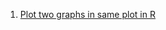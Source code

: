  1. [Plot two graphs in same plot in R](https://stackoverflow.com/questions/2564258/plot-two-graphs-in-same-plot-in-r)
